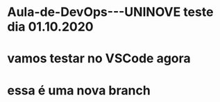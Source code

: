 # Aula-de-DevOps---UNINOVE teste dia 01.10.2020

# vamos testar no VSCode agora

# essa é uma nova branch
